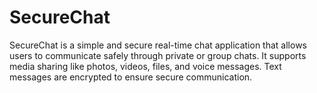 # SecureChat


SecureChat is a simple and secure real-time chat application that allows users to communicate safely through private or group chats. It supports media sharing like photos, videos, files, and voice messages. Text messages are encrypted to ensure secure communication.
